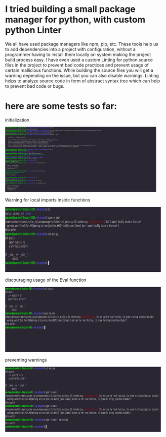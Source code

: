 # I tried building a small package manager for python, with custom python Linter


We all have used package managers like npm, pip, etc. These tools help us to add dependencies into a project with configuration, without a programmer having 
to install them locally on system making the project build process easy. I have even used a custom Linting for python source files in the project to prevent bad code practices and 
prevent usage of certain mallicious functions. While building the source files you will get a warning depending on the issue, but you can also disable warnings. Linting helps 
to analyze source code in form of abstract syntax tree which can help to prevent bad code or bugs.

<h1>here are some tests so far: </h1>

<p>initialization</p>
<img src="/montages/init_pm.png" height="210" />

<p>Warning for local imports inside functions</p>
<img src="/montages/local-import-warning.png" height="210"/>

<p>discouraging usage of the Eval function</p>
<img src="/montages/preventing-injection-attacks!.png" height="210" />

<p>preventing warnings</p>
<img src="/montages/by-pass-warning.png" height="210" />
